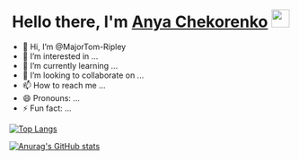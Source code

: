 <h1 align="center">Hello there, I'm <a href="" target="_blank">Anya Chekorenko</a>
<img src="https://github.com/blackcater/blackcater/raw/main/images/Hi.gif" height="32"/></h1>

- 👋 Hi, I’m @MajorTom-Ripley
- 👀 I’m interested in ...
- 🌱 I’m currently learning ...
- 💞️ I’m looking to collaborate on ...
- 📫 How to reach me ...
- 😄 Pronouns: ...
- ⚡ Fun fact: ...

<!---
MajorTom-Ripley/MajorTom-Ripley is a ✨ special ✨ repository because its `README.md` (this file) appears on your GitHub profile.
You can click the Preview link to take a look at your changes.
--->

<!--Пример кода-->

<!-- Top Languages Card (Для компактной версии) -->
[![Top Langs](https://github-readme-stats-sigma-five.vercel.app/api/top-langs/?username=MajorTom-Ripley&layout=compact)](https://github.com/anuraghazra/github-readme-stats)

[![Anurag's GitHub stats](https://github-readme-stats-sigma-five.vercel.app/api?username=MajorTom-Ripley&theme=discord_old_blurple&show_icons=true)](https://github.com/anuraghazra/github-readme-stats)

